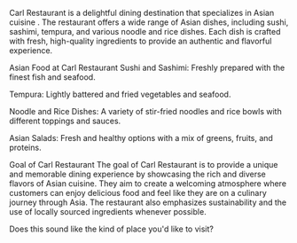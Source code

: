 Carl Restaurant is a delightful dining destination that specializes in Asian cuisine
. The restaurant offers a wide range of Asian dishes, including sushi, sashimi, tempura, and various noodle and rice dishes. Each dish is crafted with fresh, high-quality ingredients to provide an authentic and flavorful experience.

Asian Food at Carl Restaurant
Sushi and Sashimi: Freshly prepared with the finest fish and seafood.

Tempura: Lightly battered and fried vegetables and seafood.

Noodle and Rice Dishes: A variety of stir-fried noodles and rice bowls with different toppings and sauces.

Asian Salads: Fresh and healthy options with a mix of greens, fruits, and proteins.

Goal of Carl Restaurant
The goal of Carl Restaurant is to provide a unique and memorable dining experience by showcasing the rich and diverse flavors of Asian cuisine. They aim to create a welcoming atmosphere where customers can enjoy delicious food and feel like they are on a culinary journey through Asia. The restaurant also emphasizes sustainability and the use of locally sourced ingredients whenever possible.

Does this sound like the kind of place you'd like to visit?

